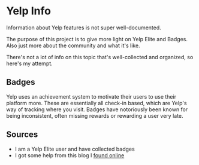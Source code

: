 # Yelp Info

Information about Yelp features is not super well-documented.

The purpose of this project is to give more light on Yelp Elite and Badges.
Also just more about the community and what it's like.

There's not a lot of info on this topic that's well-collected and organized,
so here's my attempt.

## Badges

Yelp uses an achievement system to motivate their users to use their platform
more. These are essentially all check-in based, which are Yelp's way of
tracking where you visit. Badges have notoriously been known for being
inconsistent, often missing rewards or rewarding a user very late.

## Sources

- I am a Yelp Elite user and have collected badges
- I got some help from this blog I [found online](https://www.ryanpflaum.com/notebook/2020/1/19/yelp-badges)